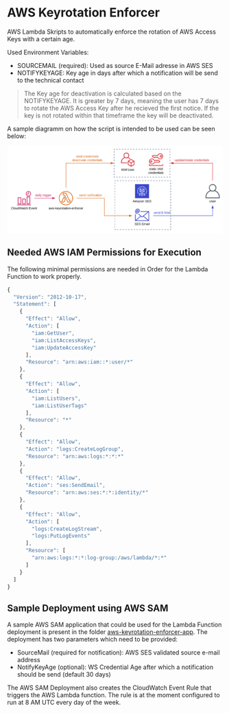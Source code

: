 # AWS Keyrotation Enforcer
AWS Lambda Skripts to automatically enforce the rotation of AWS Access Keys with a certain age.

Used Environment Variables:
- SOURCEMAIL (required): Used as source E-Mail adresse in AWS SES
- NOTIFYKEYAGE: Key age in days after which a notification will be send to the technical contact

> The Key age for deactivation is calculated based on the NOTIFYKEYAGE. It is greater by 7 days, meaning the user has 7 days to rotate the AWS Access Key after he recieved the first notice. If the key is not rotated within that timeframe the key will be deactivated.

A sample diagramm on how the script is intended to be used can be seen below:

![Architecture Diagramm](assets/aws-keyrotation-enforcer.svg)

## Needed AWS IAM Permissions for Execution

The following minimal permissions are needed in Order for the Lambda Function to work properly.

```javascript
{
  "Version": "2012-10-17",
  "Statement": [
    {
      "Effect": "Allow",
      "Action": [
        "iam:GetUser",
        "iam:ListAccessKeys",
        "iam:UpdateAccessKey"
      ],
      "Resource": "arn:aws:iam::*:user/*"
    },
    {
      "Effect": "Allow",
      "Action": [
        "iam:ListUsers",
        "iam:ListUserTags"
      ],
      "Resource": "*"
    },
    {
      "Effect": "Allow",
      "Action": "logs:CreateLogGroup",
      "Resource": "arn:aws:logs:*:*:*"
    },
    {
      "Effect": "Allow",
      "Action": "ses:SendEmail",
      "Resource": "arn:aws:ses:*:*:identity/*"
    },
    {
      "Effect": "Allow",
      "Action": [
        "logs:CreateLogStream",
        "logs:PutLogEvents"
      ],
      "Resource": [
        "arn:aws:logs:*:*:log-group:/aws/lambda/*:*"
      ]
    }
  ]
}
```

## Sample Deployment using AWS SAM

A sample AWS SAM application that could be used for the Lambda Function deployment is present in the folder [aws-keyrotation-enforcer-app](aws-keyrotation-enforcer-app/). The deployment has two parameters which need to be provided:

- SourceMail (required for notification): AWS SES validated source e-mail address
- NotifyKeyAge (optional): WS Credential Age after which a notification should be send (default 30 days)

The AWS SAM Deployment also creates the CloudWatch Event Rule that triggers the AWS Lambda function. The rule is at the moment configured to run at 8 AM UTC every day of the week.